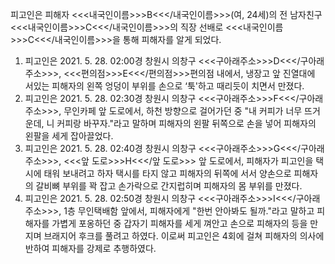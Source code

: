 피고인은 피해자 <<<내국인이름>>>B<<</내국인이름>>>(여, 24세)의 전 남자친구 <<<내국인이름>>>C<<</내국인이름>>>의 직장 선배로 <<<내국인이름>>>C<<</내국인이름>>>을 통해 피해자를 알게 되었다.
1. 피고인은 2021. 5. 28. 02:00경 창원시 의창구 <<<구아래주소>>>D<<</구아래주소>>>, <<<편의점>>>E<<</편의점>>>편의점 내에서, 냉장고 앞 진열대에 서있는 피해자의 왼쪽 엉덩이 부위를 손으로 ‘툭'하고 때리듯이 치면서 만졌다.
2. 피고인은 2021. 5. 28. 02:30경 창원시 의창구 <<<구아래주소>>>F<<</구아래주소>>>, 무인카페 앞 도로에서, 하천 방향으로 걸어가던 중 "내 커피가 너무 뜨거운데, 니 커피랑 바꾸자."라고 말하며 피해자의 왼팔 뒤쪽으로 손을 넣어 피해자의 왼팔을 세게 잡아끌었다.
3. 피고인은 2021. 5. 28. 02:40경 창원시 의창구 <<<구아래주소>>>G<<</구아래주소>>>, <<<앞 도로>>>H<<</앞 도로>>> 앞 도로에서, 피해자가 피고인을 택시에 태워 보내려고 하자 택시를 타지 않고 피해자의 뒤쪽에 서서 양손으로 피해자의 갈비뼈 부위를 꽉 잡고 손가락으로 간지럽히며 피해자의 몸 부위를 만졌다.
4. 피고인은 2021. 5. 28. 02:50경 창원시 의창구 <<<구아래주소>>>I<<</구아래주소>>>, 1층 무인택배함 앞에서, 피해자에게 "한번 안아봐도 될까."라고 말하고 피해자를 가볍게 포옹하던 중 갑자기 피해자를 세게 껴안고 손으로 피해자의 등을 만지며 브래지어 후크를 풀려고 하였다.
이로써 피고인은 4회에 걸쳐 피해자의 의사에 반하여 피해자를 강제로 추행하였다.